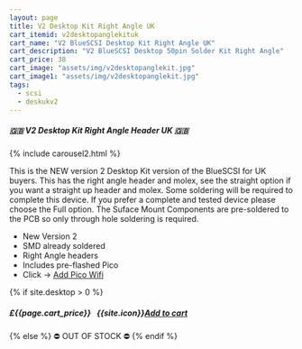 ```yaml
---
layout: page
title: V2 Desktop Kit Right Angle UK
cart_itemid: v2desktopanglekituk
cart_name: "V2 BlueSCSI Desktop Kit Right Angle UK"
cart_description: "V2 BlueSCSI Desktop 50pin Solder Kit Right Angle"
cart_price: 38
cart_image: "assets/img/v2desktopanglekit.jpg"
cart_image1: "assets/img/v2desktopanglekit.jpg"
tags: 
  - scsi
  - deskukv2
---
```


##### 🇬🇧 V2 Desktop Kit Right Angle Header UK 🇬🇧

{% include carousel2.html %}

This is the NEW version 2 Desktop Kit version of the BlueSCSI for UK buyers. This has the right angle header and molex, see the straight option if you want a straight up header and molex. Some soldering will be required to complete this device. If you prefer a complete and tested device please choose the Full option. The Suface Mount Components are pre-soldered to the PCB so only through hole soldering is required.

* New Version 2
* SMD already soldered
* Right Angle headers
* Includes pre-flashed Pico
* Click &#8594; [Add Pico Wifi](/picowifi)

{% if site.desktop > 0 %}
##### £{{page.cart_price}} &nbsp; {{site.icon}}[Add to cart](/cart#{{page.cart_itemid}})
{% else %}
&#9940; OUT OF STOCK &#9940;
{% endif %}